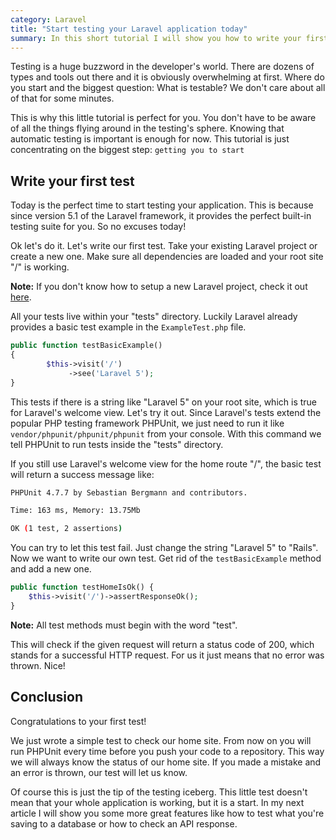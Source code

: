 ```yaml
---
category: Laravel
title: "Start testing your Laravel application today"
summary: In this short tutorial I will show you how to write your first Laravel application test in like no time.
---
```


Testing is a huge buzzword in the developer's world.
There are dozens of types and tools out there and it is obviously overwhelming at first.
Where do you start and the biggest question: What is testable? We don't care about all of that for some minutes.

This is why this little tutorial is perfect for you. You don't have to be aware of all the things flying around in the 
testing's sphere. Knowing that automatic testing is important is enough for now.
This tutorial is just concentrating on the biggest step: `getting you to start`

## Write your first test
Today is the perfect time to start testing your application.
This is because since version 5.1 of the Laravel framework, it provides the perfect built-in testing suite for you. So 
no excuses today!

Ok let's do it. Let's write our first test. Take your existing Laravel project or create a new one.
Make sure all dependencies are loaded and your root site "/" is working.

<div class="blognote"><strong>Note:</strong> If you don't know how to setup a new Laravel project, check it out <a 
href="http://laravel.com/docs/5.1/installation" alt="Laravel Installation" target="_blank">here</a>.</div>



All your tests live within your "tests" directory. Luckily Laravel already provides a basic test example in the 
`ExampleTest.php` file.

```php
public function testBasicExample()
{
        $this->visit('/')
             ->see('Laravel 5');
}
```

This tests if there is a string like "Laravel 5" on your root site, which is true for Laravel's welcome view.
Let's try it out. Since Laravel's tests extend the popular PHP testing framework PHPUnit, we just need to run it like 
`vendor/phpunit/phpunit/phpunit` from your console.
With this command we tell PHPUnit to run tests inside the "tests" directory.

If you still use Laravel's welcome view for the home route "/", the basic test will return a success message like:

```bash
PHPUnit 4.7.7 by Sebastian Bergmann and contributors.

Time: 163 ms, Memory: 13.75Mb

OK (1 test, 2 assertions)
```

You can try to let this test fail. Just change the string "Laravel 5" to "Rails".
Now we want to write our own test. Get rid of the `testBasicExample` method and add a new one.

```php
public function testHomeIsOk() {
    $this->visit('/')->assertResponseOk();
}
```

<div class="blognote"><strong>Note:</strong> All test methods must begin with the word "test".</div>

This will check if the given request will return a status code of 200, which stands for a successful HTTP request. For 
us it just means that no error was thrown. Nice!

## Conclusion
Congratulations to your first test!

We just wrote a simple test to check our home site. From now on you will run PHPUnit every time before you push your code to a repository.
This way we will always know the status of our home site. If you made a mistake and an error is thrown, 
our test will let us know.

Of course this is just the tip of the testing iceberg. This little test doesn't mean that your whole application is 
working, but it is a start. In my next article I will show you some more great features like how to test what you're 
saving to a database or how to check an API response.




    